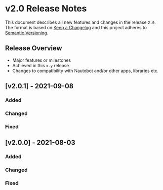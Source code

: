 # v2.0 Release Notes

This document describes all new features and changes in the release `2.0`. The format is based on [Keep a Changelog](https://keepachangelog.com/en/1.0.0/) and this project adheres to [Semantic Versioning](https://semver.org/spec/v2.0.0.html).

## Release Overview

- Major features or milestones
- Achieved in this `x.y` release
- Changes to compatibility with Nautobot and/or other apps, libraries etc.

## [v2.0.1] - 2021-09-08

### Added

### Changed

### Fixed

## [v2.0.0] - 2021-08-03

### Added

### Changed

### Fixed
